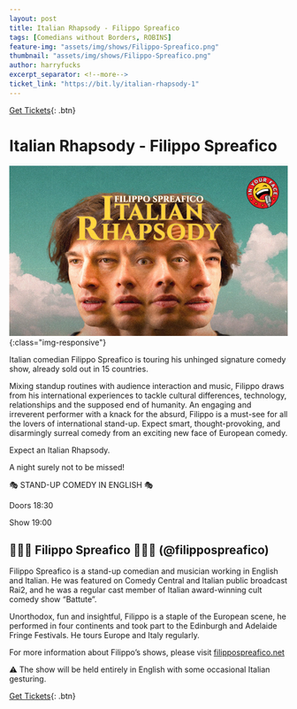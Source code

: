 ```yaml
---
layout: post
title: Italian Rhapsody - Filippo Spreafico
tags: [Comedians without Borders, ROBINS]
feature-img: "assets/img/shows/Filippo-Spreafico.png"
thumbnail: "assets/img/shows/Filippo-Spreafico.png"
author: harryfucks
excerpt_separator: <!--more-->
ticket_link: "https://bit.ly/italian-rhapsody-1"
---
```


[Get Tickets]({{page.ticket_link}}){: .btn}

# Italian Rhapsody - Filippo Spreafico

![IN YOUR FACE Presents](/assets/img/shows/Filippo-Spreafico.png){:class="img-responsive"}

Italian comedian Filippo Spreafico is touring his unhinged signature comedy show, already sold out in 15 countries.

Mixing standup routines with audience interaction and music, Filippo draws from his international experiences to tackle cultural differences, technology, relationships and the supposed end of humanity. An engaging and irreverent performer with a knack for the absurd, Filippo is a must-see for all the lovers of international stand-up. E﻿xpect smart, thought-provoking, and disarmingly surreal comedy from an exciting new face of European comedy.

Expect an Italian Rhapsody.

A night surely not to be missed!

🎭 STAND-UP COMEDY IN ENGLISH 🎭

Doors 18:30

Show 19:00

## 🍝🍝🍝 Filippo Spreafico 🍝🍝🍝 (@filippospreafico)

Filippo Spreafico is a stand-up comedian and musician working in English and Italian. He was featured on Comedy Central and Italian public broadcast Rai2, and he was a regular cast member of Italian award-winning cult comedy show “Battute”.

Unorthodox, fun and insightful, Filippo is a staple of the European scene, he performed in four continents and took part to the Edinburgh and Adelaide Fringe Festivals. He tours Europe and Italy regularly.

For more information about Filippo’s shows, please visit [filippospreafico.net](https://filippospreafico.net)

⚠️ The show will be held entirely in English with some occasional Italian gesturing.

[Get Tickets]({{page.ticket_link}}){: .btn}

